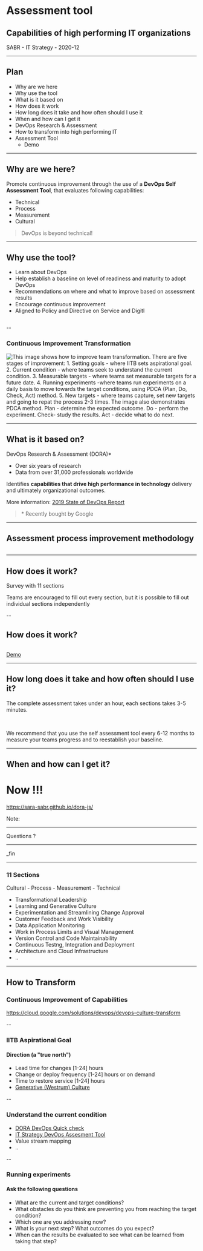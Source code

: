 # Assessment tool

## Capabilities of high performing IT organizations

SABR - IT Strategy - 2020-12

---

## Plan

- Why are we here
- Why use the tool
- What is it based on
- How does it work
- How long does it take and how often should I use it
- When and how can I get it
- DevOps Research & Assessment
- How to transform into high performing IT
- Assessment Tool
  - Demo

---

## Why are we here?

Promote continuous improvement through the use of a **DevOps Self Assessment Tool**, that evaluates following capabilities: 

- Technical
- Process
- Measurement
- Cultural

> DevOps is beyond technical!

---

## Why use the tool?
- Learn about DevOps
- Help establish a baseline on level of readiness and maturity to adopt DevOps
- Recommendations on where and what to improve based on assessment results 
- Encourage continuous improvement 
- Aligned to Policy and Directive on Service and Digitl


<img src="assets/images/two-dudes.png" alt="">

--

### Continuous Improvement Transformation

<img src="assets/images/AssessmentTool1.png" alt="This image shows how to improve team transformation. There are five stages of improvement: 1. Setting goals - where IITB sets aspirational goal. 2. Current condition - where teams seek to understand the current condition. 3. Measurable targets - where teams set measurable targets for a future date. 4. Running experiments -where teams run experiments on a daily basis to move towards the target conditions, using PDCA (Plan, Do, Check, Act) method. 5. New targets - where teams capture, set new targets and going to repat the process 2-3 times. The image also demonstrates PDCA method. Plan - determine the expected outcome. Do - perform the experiment. Check- study the results. Act - decide what to do next.">

---

## What is it based on?

DevOps Research & Assessment (DORA)*

- Over six years of research
- Data from over 31,000 professionals worldwide

Identifies **capabilities that drive high performance in technology** delivery and ultimately organizational outcomes.

More information: [2019 State of DevOps Report](https://cloud.google.com/devops/state-of-devops)

> \* Recently bought by Google

---

## Assessment process improvement methodology

<img src="assets/images/improvement_method.png" alt="">

---

## How does it work?

Survey with 11 sections

Teams are encouraged to fill out every section, but it is possible to fill out individual sections independently

--

## How does it work?

<img src="assets/images/Process.png" alt="">

[Demo](https://sara-sabr.github.io/dora-js/)

---

## How long does it take and how often should I use it?

The complete assessment takes under an hour, each sections takes 3-5 minutes.

</br>

We recommend that you use the self assessment tool every 6-12 months to measure your teams progress and to reestablish your baseline.

---

## When and how can I get it?

# Now !!!

https://sara-sabr.github.io/dora-js/

Note:

---

Questions ?

---

_fin

---

### 11 Sections

Cultural - Process - Measurement - Technical

- Transformational Leadership
- Learning and Generative Culture
- Experimentation and Streamlining Change Approval
- Customer Feedback and Work Visibility
- Data Application Monitoring
- Work in Process Limits and Visual Management
- Version Control and Code Maintainability
- Continuous Testng, Integration and Deployment
- Architecture and Cloud Infrastructure
- ..

---

## How to Transform

### Continuous Improvement of Capabilities

https://cloud.google.com/solutions/devops/devops-culture-transform

--

### IITB Aspirational Goal

#### Direction (a "true north")

- Lead time for changes [1-24] hours
- Change or deploy frequency [1-24] hours or on demand
- Time to restore service [1-24] hours
- [Generative (Westrum) Culture](https://cloud.google.com/solutions/devops/devops-culture-westrum-organizational-culture)

--

### Understand the current condition

- [DORA DevOps Quick check](https://www.devops-research.com/quickcheck.html)
- [IT Strategy DevOps Assesment Tool](https://sara-sabr.github.io/dora-js/)
- Value stream mapping
- ..

--

### Running experiments

#### Ask the following questions

- What are the current and target conditions?
- What obstacles do you think are preventing you from reaching the target condition?
- Which one are you addressing now?
- What is your next step? What outcomes do you expect?
- When can the results be evaluated to see what can be learned from taking that step?




